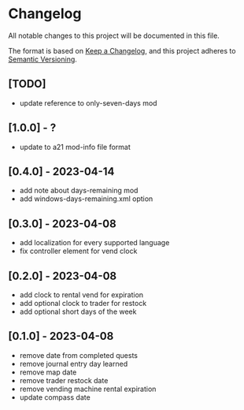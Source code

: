 # Changelog

All notable changes to this project will be documented in this file.

The format is based on [Keep a Changelog](https://keepachangelog.com/en/1.0.0/),
and this project adheres to [Semantic Versioning](https://semver.org/spec/v2.0.0.html).

## [TODO]

- update reference to only-seven-days mod

## [1.0.0] - ?

- update to a21 mod-info file format

## [0.4.0] - 2023-04-14

- add note about days-remaining mod
- add windows-days-remaining.xml option

## [0.3.0] - 2023-04-08

- add localization for every supported language
- fix controller element for vend clock

## [0.2.0] - 2023-04-08

- add clock to rental vend for expiration
- add optional clock to trader for restock
- add optional short days of the week

## [0.1.0] - 2023-04-08

- remove date from completed quests
- remove journal entry day learned
- remove map date
- remove trader restock date
- remove vending machine rental expiration
- update compass date
